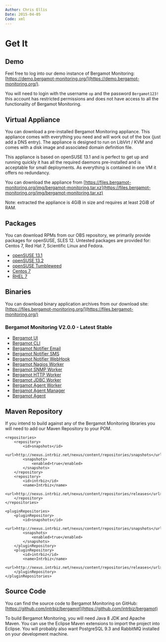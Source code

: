 ```yaml
---
Author: Chris Ellis
Date: 2015-04-05
Code: xml
---
```

# Get It

## Demo

Feel free to log into our demo instance of Bergamot Monitoring: [https://demo.bergamot-monitoring.org/](https://demo.bergamot-monitoring.org/).

You will need to login with the username `op` and the password `Bergamot123!` this account has 
restricted permissions and does not have access to all the functionality of Bergamot Monitoring.

## Virtual Appliance

You can download a pre-installed Bergamot Monitoring appliance.  This appliance 
comes with everything you need and will work out of the box (just add a DNS 
entry).  The appliance is designed to run on LibVirt / KVM and comes with a disk 
image and associated domain definition file.

This appliance is based on openSUSE 13.1 and is perfect to get up and running 
quickly it has all the required daemons pre-installed and is acceptable for 
small deployments.  As everything is contained in one VM it offers no redundancy.

You can download the appliance from [https://files.bergamot-monitoring.org/img/bergamot-monitoring.tar.xz](https://files.bergamot-monitoring.org/img/bergamot-monitoring.tar.xz)

Note: extracted the appliance is 4GiB in size and requires at least 2GiB of RAM.

## Packages

You can download RPMs from our OBS repository, we primarily provide packages 
for openSUSE, SLES 12.  Untested packages are provided for: Centos 7, Red Hat 7, 
Scientific Linux and Fedora.


* [openSUSE 13.1](http://obs.intrbiz.net:82/Bergamot/openSUSE_13.1/)
* [openSUSE 13.2](http://obs.intrbiz.net:82/Bergamot/openSUSE_13.2/)
* [openSUSE Tumbleweed](http://obs.intrbiz.net:82/Bergamot/openSUSE_Tumbleweed/)
* [Centos 7](http://obs.intrbiz.net:82/Bergamot/CentOS_7/)
* [RHEL 7](http://obs.intrbiz.net:82/Bergamot/RHEL_7/)

## Binaries

You can download binary application archives from our download site: [https://files.bergamot-monitoring.org/](https://files.bergamot-monitoring.org/)

### Bergamot Monitoring V2.0.0 - Latest Stable

* [Bergamot UI](https://files.bergamot-monitoring.org/app/2.0.0/bergamot-ui-2.0.0.app)
* [Bergamot CLI](https://files.bergamot-monitoring.org/app/2.0.0/bergamot-cli-2.0.0.app)
* [Bergamot Notifier Email](https://files.bergamot-monitoring.org/app/2.0.0/bergamot-notification-engine-email-2.0.0.app)
* [Bergamot Notifier SMS](https://files.bergamot-monitoring.org/app/2.0.0/bergamot-notification-engine-sms-2.0.0.app)
* [Bergamot Notifier WebHook](https://files.bergamot-monitoring.org/app/2.0.0/bergamot-notifier-webhook-2.0.0.app)
* [Bergamot Nagios Worker](https://files.bergamot-monitoring.org/app/2.0.0/bergamot-worker-nagios-2.0.0.app)
* [Bergamot SNMP Worker](https://files.bergamot-monitoring.org/app/2.0.0/bergamot-worker-snmp-2.0.0.app)
* [Bergamot HTTP Worker](https://files.bergamot-monitoring.org/app/2.0.0/bergamot-worker-http-2.0.0.app)
* [Bergamot JDBC Worker](https://files.bergamot-monitoring.org/app/2.0.0/bergamot-worker-jdbc-2.0.0.app)
* [Bergamot Agent Worker](https://files.bergamot-monitoring.org/app/2.0.0/bergamot-worker-agent-2.0.0.app)
* [Bergamot Agent Manager](https://files.bergamot-monitoring.org/app/2.0.0/bergamot-agent-manager-2.0.0.app)
* [Bergamot Agent](https://files.bergamot-monitoring.org/app/2.0.0/bergamot-agent-2.0.0.app)

## Maven Repository

If you intend to build against any of the Bergamot Monitoring libraries you will 
need to add our Maven Repository to your POM.

    <repositories>
        <repository>
            <id>snapshots</id>
            <url>http://nexus.intrbiz.net/nexus/content/repositories/snapshots</url>
            <snapshots>
                <enabled>true</enabled>
            </snapshots>
        </repository>
        <repository>
            <id>intrbiz</id>
            <name>Intrbiz</name>
            <url>http://nexus.intrbiz.net/nexus/content/repositories/releases</url>
        </repository>
    </repositories>
    
    <pluginRepositories>
        <pluginRepository>
            <id>snapshots</id>
            <url>http://nexus.intrbiz.net/nexus/content/repositories/snapshots</url>
            <snapshots>
                <enabled>true</enabled>
            </snapshots>
        </pluginRepository>
        <pluginRepository>
            <id>intrbiz</id>
            <name>Intrbiz</name>
            <url>http://nexus.intrbiz.net/nexus/content/repositories/releases</url>
        </pluginRepository>
    </pluginRepositories>

## Source Code

You can find the source code to Bergamot Monitoring on GitHub: [https://github.com/intrbiz/bergamot](https://github.com/intrbiz/bergamot)

To build Bergamot Monitoring, you will need Java 8 JDK and Apache Maven.  You 
can use the Eclipse Maven extensions to import the project into Eclipse.  You 
will probably also want PostgreSQL 9.3 and RabbitMQ installed on your development 
machine.



